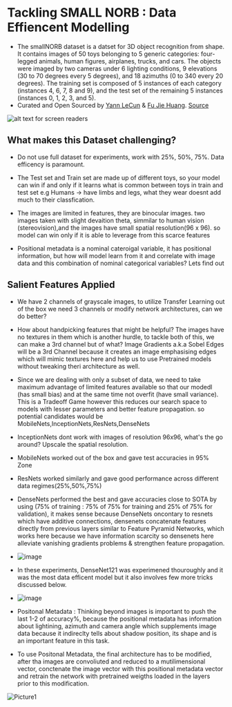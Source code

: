# Tackling SMALL NORB : Data Effiencent Modelling

- The smallNORB dataset is a datset for 3D object recognition from shape. It contains images of 50 toys belonging to 5 generic categories: four-legged animals, human figures, airplanes, trucks, and cars. The objects were imaged by two cameras under 6 lighting conditions, 9 elevations (30 to 70 degrees every 5 degrees), and 18 azimuths (0 to 340 every 20 degrees). The training set is composed of 5 instances of each category (instances 4, 6, 7, 8 and 9), and the test set of the remaining 5 instances (instances 0, 1, 2, 3, and 5).
- Curated and Open Sourced by [Yann LeCun](http://yann.lecun.com/) & [Fu Jie Huang](http://www.cs.nyu.edu/jhuangfu/). [Source](https://link-url-here.org)

 ![alt text for screen readers](https://miro.medium.com/max/2400/1*vsI-D7bo5ou8h2-CQaUdUQ.png) 
## What makes this Dataset challenging?

- Do not use full dataset for experiments, work with 25%, 50%, 75%. Data efficency is paramount. 

- The Test set and Train set are made up of different toys, so your model can win if and only if it learns what is common between toys in train and test set e.g Humans -> have limbs and legs, what they wear doesnt add much to their classfication.

- The images are limited in features, they are binocular images. two images taken with slight devaition theta, simmilar to human vision (stereovision),and the images have small spatial resolution(96 x 96). so model can win only if it is able to leverage from this scarce features

- Positional metadata is a nominal cateroigal variable, it has positional information, but how will model learn from it and correlate with image data and this combination of nominal categorical variables? Lets find out

## Salient Features Applied

- We have 2 channels of grayscale images, to utilize Transfer Learning out of the box we need 3 channels or modify network architectures, can we do better?

- How about handpicking features that might be helpful? The images have no textures in them which is another hurdle, to tackle both of this, we can make a 3rd channel but of what?
Image Gradients a.k.a Sobel Edges will be a 3rd Channel because it creates an image emphasising edges which will mimic textures here and help us to use Pretrained models without tweaking theri architecture as well.

- Since we are dealing with only a subset of data, we need to take maximum advantage of limited features available so that our modedl (has small bias) and at the same time not overfit (have small variance). This is a Tradeoff Game however this reduces our search space to models with lesser parameters and better feature propagation.
so potential candidates would be MobileNets,InceptionNets,ResNets,DenseNets

- InceptionNets dont work with images of resolution 96x96, what's the go around?
Upscale the spatial resolution.

- MobileNets worked out of the box and gave test accuracies in 95% Zone

- ResNets worked similarly and gave good performance across different data regimes(25%,50%,75%)

- DenseNets performed the best and gave accuracies close to SOTA by using (75% of training : 75% of 75% for training and 25% of 75% for validation), it makes sense because DenseNets oncontary to resnets which have additive connections, densenets concatenate features directly from previous layers similar to Feature Pyramid Networks, which works here because we have information scarcity so densenets here alleviate vanishing gradients problems
& strengthen feature propagation.
- ![image](https://miro.medium.com/max/474/1*GeK21UAbk4lEnNHhW_dgQA.png)
- In these experiments, DenseNet121 was experimened thouroughly and it was the most data efficent model but it also involves few more tricks discussed below.
- ![image](https://user-images.githubusercontent.com/47039231/136275232-617987e8-5828-42a1-9069-7c587bafd89d.png)

- Positonal Metadata : Thinking beyond images is important to push the last 1-2 of accuracy%, because the positional metadata has information about lightining, azimuth and camera angle which supplements image data because it indireclty tells about shadow position, its shape and is an important feature in this task.

- To use Positonal Metadata, the final architecture has to be modified, after tha images are convoliuted and reduced to a mutilimensional vector, conctenate the image vector with this positional metadata vector and retrain the network with pretrained weigths loaded in the layers prior to this modification.

![Picture1](https://user-images.githubusercontent.com/47039231/136276209-5062d728-b576-45c8-a4bd-0ca2a77aa2c9.png)

